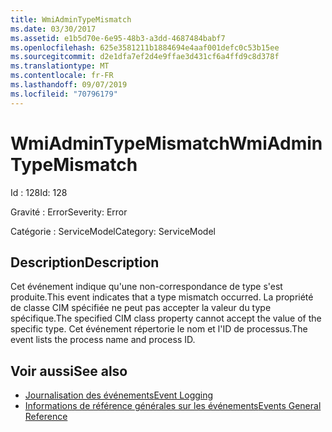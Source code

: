 ```yaml
---
title: WmiAdminTypeMismatch
ms.date: 03/30/2017
ms.assetid: e1b5d70e-6e95-48b3-a3dd-4687484babf7
ms.openlocfilehash: 625e3581211b1884694e4aaf001defc0c53b15ee
ms.sourcegitcommit: d2e1dfa7ef2d4e9ffae3d431cf6a4ffd9c8d378f
ms.translationtype: MT
ms.contentlocale: fr-FR
ms.lasthandoff: 09/07/2019
ms.locfileid: "70796179"
---
```

# <a name="wmiadmintypemismatch"></a><span data-ttu-id="82647-102">WmiAdminTypeMismatch</span><span class="sxs-lookup"><span data-stu-id="82647-102">WmiAdminTypeMismatch</span></span>
<span data-ttu-id="82647-103">Id : 128</span><span class="sxs-lookup"><span data-stu-id="82647-103">Id: 128</span></span>  
  
 <span data-ttu-id="82647-104">Gravité : Error</span><span class="sxs-lookup"><span data-stu-id="82647-104">Severity: Error</span></span>  
  
 <span data-ttu-id="82647-105">Catégorie : ServiceModel</span><span class="sxs-lookup"><span data-stu-id="82647-105">Category: ServiceModel</span></span>  
  
## <a name="description"></a><span data-ttu-id="82647-106">Description</span><span class="sxs-lookup"><span data-stu-id="82647-106">Description</span></span>  
 <span data-ttu-id="82647-107">Cet événement indique qu'une non-correspondance de type s'est produite.</span><span class="sxs-lookup"><span data-stu-id="82647-107">This event indicates that a type mismatch occurred.</span></span> <span data-ttu-id="82647-108">La propriété de classe CIM spécifiée ne peut pas accepter la valeur du type spécifique.</span><span class="sxs-lookup"><span data-stu-id="82647-108">The specified CIM class property cannot accept the value of the specific type.</span></span> <span data-ttu-id="82647-109">Cet événement répertorie le nom et l'ID de processus.</span><span class="sxs-lookup"><span data-stu-id="82647-109">The event lists the process name and process ID.</span></span>  
  
## <a name="see-also"></a><span data-ttu-id="82647-110">Voir aussi</span><span class="sxs-lookup"><span data-stu-id="82647-110">See also</span></span>

- [<span data-ttu-id="82647-111">Journalisation des événements</span><span class="sxs-lookup"><span data-stu-id="82647-111">Event Logging</span></span>](index.md)
- [<span data-ttu-id="82647-112">Informations de référence générales sur les événements</span><span class="sxs-lookup"><span data-stu-id="82647-112">Events General Reference</span></span>](events-general-reference.md)
